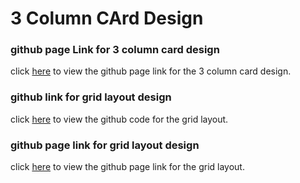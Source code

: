 # 3 Column CArd Design

### github page Link for 3 column card design


click  [here](https://smartempire007.github.io/3-Column-Design-Card/) to view the github page link for the 3 column card design.

### github link for grid layout design

click  [here](https://github.com/smartempire007/Grid-Layout-Design/) to view the github code for the grid layout.

### github page link for grid layout design

click  [here](https://smartempire007.github.io/Grid-Layout-Design/) to view the github page link for the grid layout.